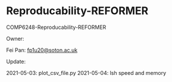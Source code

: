 # Reproducability-REFORMER
COMP6248-Reproducability-REFORMER

Owner:

Fei Pan: fp1u20@soton.ac.uk

Update:

2021-05-03: plot_csv_file.py
2021-05-04: lsh speed and memory
